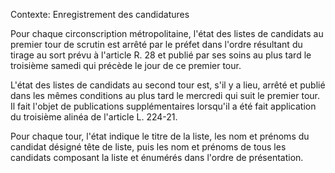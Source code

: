 Contexte: Enregistrement des candidatures

Pour chaque circonscription métropolitaine, l'état des listes de candidats au premier tour de scrutin est arrêté par le préfet dans l'ordre résultant du tirage au sort prévu à l'article R. 28 et publié par ses soins au plus tard le troisième samedi qui précède le jour de ce premier tour.

L'état des listes de candidats au second tour est, s'il y a lieu, arrêté et publié dans les mêmes conditions au plus tard le mercredi qui suit le premier tour. Il fait l'objet de publications supplémentaires lorsqu'il a été fait application du troisième alinéa de l'article L. 224-21.

Pour chaque tour, l'état indique le titre de la liste, les nom et prénoms du candidat désigné tête de liste, puis les nom et prénoms de tous les candidats composant la liste et énumérés dans l'ordre de présentation.